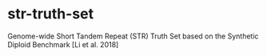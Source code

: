 # str-truth-set
Genome-wide Short Tandem Repeat (STR) Truth Set based on the Synthetic Diploid Benchmark [Li et al. 2018]
